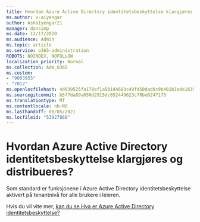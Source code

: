 ```yaml
---
title: Hvordan Azure Active Directory identitetsbeskyttelse klargjøres og distribueres
ms.author: v-aiyengar
author: AshaIyengar21
manager: dansimp
ms.date: 12/17/2020
ms.audience: Admin
ms.topic: article
ms.service: o365-administration
ROBOTS: NOINDEX, NOFOLLOW
localization_priority: Normal
ms.collection: Adm_O365
ms.custom:
- "9003955"
- "7012"
ms.openlocfilehash: 4d639525fa170ef1a501d4683c49fd50dad0c9b401b3ade1635d11e783524237
ms.sourcegitcommit: b5f7da89a650d2915dc652449623c78be6247175
ms.translationtype: MT
ms.contentlocale: nb-NO
ms.lasthandoff: 08/05/2021
ms.locfileid: "53927868"
---
```

# <a name="how-azure-active-directory-identity-protection-is-provisioned-and-deployed"></a>Hvordan Azure Active Directory identitetsbeskyttelse klargjøres og distribueres?

Som standard er funksjonene i Azure Active Directory identitetsbeskyttelse aktivert på tenantnivå for alle brukere i leieren.

Hvis du vil vite mer, [kan du se Hva er Azure Active Directory identitetsbeskyttelse?](https://go.microsoft.com/fwlink/?linkid=2130395)